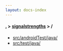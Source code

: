 ```yaml
---
layout: docs-index
---
```

#### [.](./../index) > [signalstrengths](./index) > **/**

- [src/androidTest/java/](src/androidTest/java/)
- [src/test/java/](src/test/java/)
